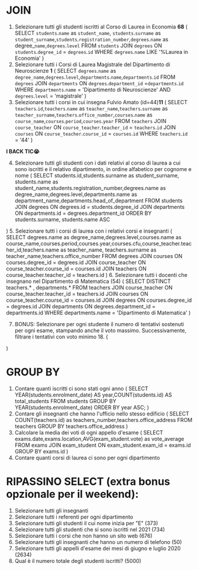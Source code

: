 # JOIN
1. Selezionare tutti gli studenti iscritti al Corso di Laurea in Economia **68**
(
SELECT `students`.`name` as `student_name`, `students`.`surname` as `student_surname`,`students`.`registration_number`,`degrees`.`name` as degree_`name`,`degrees`.`level`
FROM `students`
JOIN `degrees` ON `students`.`degree_id` = `degrees`.`id`
WHERE `degrees`.`name` LIKE '%Laurea in Economia'
)
2. Selezionare tutti i Corsi di Laurea Magistrale del Dipartimento di Neuroscienze **1**
(
SELECT `degrees`.`name` as `degree_name`,`degrees`.`level`,`departments`.`name`,`departments`.`id`
FROM `degrees`
JOIN `departments` ON `degrees`.`department_id` =`departments`.`id`
WHERE `departments`.`name` = 'Dipartimento di Neuroscienze'
AND `degrees`.`level` = 'magistrale'
)
3. Selezionare tutti i corsi in cui insegna Fulvio Amato (id=44)**11**
(
SELECT `teachers`.`id`,`teachers`.`name` as `teacher_name`,`teachers`.`surname` as `teacher_surname`,`teachers`.`office_number`,`courses`.`name` as `course_name`,`courses`.`period`,`courses`.`year`
FROM `teachers`
JOIN `course_teacher` ON `course_teacher`.`teacher_id` = `teachers`.`id`
JOIN `courses` ON `course_teacher`.`course_id` = `courses`.`id`
WHERE `teachers`.`id` = '44'
)

**I BACK TIC😭**

4. Selezionare tutti gli studenti con i dati relativi al corso di laurea a cui sono iscritti e il relativo dipartimento, in ordine alfabetico per cognome e nome
(
SELECT students.id,students.surname as student_surname, students.name as student_name,students.registration_number,degrees.name as degree_name,degrees.level,departments.name as department_name,departments.head_of_department
FROM students
JOIN degrees ON degrees.id = students.degree_id
JOIN departments ON departments.id = degrees.department_id
ORDER BY students.surname, students.name ASC

)
5. Selezionare tutti i corsi di laurea con i relativi corsi e insegnanti
(
SELECT degrees.name as degree_name,degrees.level,courses.name as course_name,courses.period,courses.year,courses.cfu,course_teacher.teacher_id,teachers.name as teacher_name, teachers.surname as teacher_name,teachers.office_number
FROM degrees
JOIN courses ON courses.degree_id = degrees.id
JOIN course_teacher ON course_teacher.course_id = courses.id
JOIN teachers ON course_teacher.teacher_id = teachers.id
)
6. Selezionare tutti i docenti che insegnano nel Dipartimento di Matematica (54)
(
SELECT DISTINCT teachers.* , departments.*
FROM teachers
JOIN course_teacher ON course_teacher.teacher_id = teachers.id
JOIN courses ON course_teacher.course_id = courses.id
JOIN degrees ON courses.degree_id = degrees.id
JOIN departments ON degrees.department_id = departments.id
WHERE departments.name = 'Dipartimento di Matematica'
)

7. BONUS: Selezionare per ogni studente il numero di tentativi sostenuti per ogni esame, stampando anche il voto massimo. Successivamente, filtrare i tentativi con voto minimo 18.
(

)
# GROUP BY
1. Contare quanti iscritti ci sono stati ogni anno
(
SELECT YEAR(students.enrolment_date) AS year,COUNT(students.id) AS total_students
FROM students
GROUP BY YEAR(students.enrolment_date)
ORDER BY year ASC;
)
2. Contare gli insegnanti che hanno l'ufficio nello stesso edificio
(
SELECT  COUNT(teachers.id) as teachers_number,teachers.office_address
FROM teachers
GROUP BY teachers.office_address
)
3. Calcolare la media dei voti di ogni appello d'esame
(
SELECT exams.date,exams.location,AVG(exam_student.vote) as vote_average
FROM exams
JOIN exam_student ON exam_student.exam_id = exams.id
GROUP BY exams.id
)
4. Contare quanti corsi di laurea ci sono per ogni dipartimento

# RIPASSINO SELECT (extra bonus opzionale per il weekend):
1. Selezionare tutti gli insegnanti
2. Selezionare tutti i referenti per ogni dipartimento
3. Selezionare tutti gli studenti il cui nome inizia per "E" (373)
4. Selezionare tutti gli studenti che si sono iscritti nel 2021 (734)
5. Selezionare tutti i corsi che non hanno un sito web (676)
6. Selezionare tutti gli insegnanti che hanno un numero di telefono (50)
7. Selezionare tutti gli appelli d'esame dei mesi di giugno e luglio 2020 (2634)
8. Qual è il numero totale degli studenti iscritti? (5000)